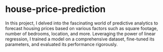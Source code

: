 # house-price-prediction
In this project, I delved into the fascinating world of predictive analytics to forecast housing prices based on various factors such as square footage, number of bedrooms, location, and more. Leveraging the power of linear regression, I trained a model on a comprehensive dataset, fine-tuned its parameters, and evaluated its performance rigorously.
